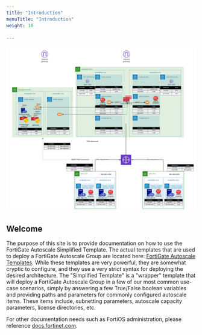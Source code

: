 ```yaml
---
title: "Introduction"
menuTitle: "Introduction"
weight: 10

---
```


![Example Diagram](asg-template.png)

## Welcome

The purpose of this site is to provide documentation on how to use the FortiGate Autoscale Simplified Template. The actual templates that are used to deploy a FortiGate Autoscale Group are located here: [FortiGate Autoscale Templates](https://github.com/fortinetdev/terraform-aws-cloud-modules). While these templates are very powerful, they are somewhat cryptic to configure, and they use a very strict syntax for deploying the desired architecture. The "Simplified Template" is a "wrapper" template that will deploy a FortiGate Autoscale Group in a few of our most common use-case scenarios, simply by answering a few True/False boolean variables and providing paths and parameters for commonly configured autoscale items. These items include, subnetting parameters, autoscale capacity parameters, license directories, etc. 

For other documentation needs such as FortiOS administration, please reference [docs.fortinet.com](https://docs.fortinet.com/). 